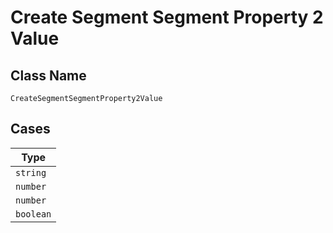 
# Create Segment Segment Property 2 Value

## Class Name

`CreateSegmentSegmentProperty2Value`

## Cases

| Type |
|  --- |
| `string` |
| `number` |
| `number` |
| `boolean` |

